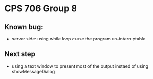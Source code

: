 # CPS 706 Group 8

## Known bug:
+ server side: using while loop cause the program un-interruptable

## Next step
+ using a text window to present most of the output instaed of using showMessageDialog